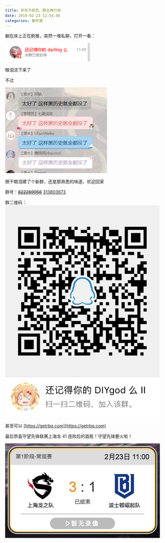 ```yaml
---
title: 开车不规范，群主两行泪
date: 2019-02-23 12:54:48
categories: 事件簿
---
```

躺在床上正在刷推，突然一堆私聊，打开一看：

![](/images/qq-group1.png)

眼泪流下来了
<!--more-->

不过

![](/images/qq-group2.jpg)

擦干眼泪建了个新群，还是那熟悉的味道，欢迎回家

群号：~~[822269956](https://jq.qq.com/?_wv=1027&k=56GrWq2)~~ [313803673](https://jq.qq.com/?_wv=1027&k=5KvxRhy)

群二维码：
![](/images/qq-group5.jpg)

甚至可以 [https://getrbq.com](https://getrbq.com)

最后恭喜守望先锋联赛上海龙 41 连败后的首胜！守望先锋要火啦！

![](/images/qq-group3.jpg)